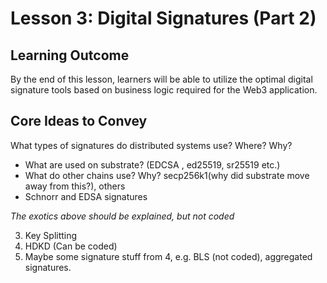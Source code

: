 # Lesson 3: Digital Signatures (Part 2)

## Learning Outcome

By the end of this lesson, learners will be able to utilize the optimal digital signature tools based on business logic required for the Web3 application.

## Core Ideas to Convey

What types of signatures do distributed systems use? Where? Why?

- What are used on substrate? (EDCSA , ed25519, sr25519 etc.)
- What do other chains use? Why? secp256k1(why did substrate move away from this?), others
- Schnorr and EDSA signatures

_The exotics above should be explained, but not coded_

3. Key Splitting
4. HDKD (Can be coded)
5. Maybe some signature stuff from 4, e.g. BLS (not coded), aggregated signatures.
